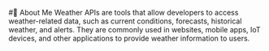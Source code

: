 #🌟 About Me
Weather APIs are tools that allow developers to access weather-related data, such as current conditions, forecasts, historical weather, and alerts. They are commonly used in websites, mobile apps, IoT devices, and other applications to provide weather information to users.
